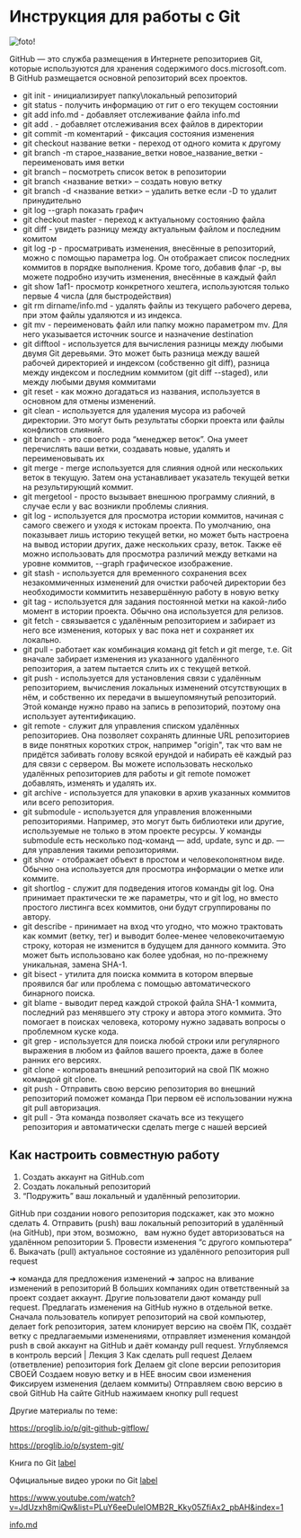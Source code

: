 # Инструкция для работы с Git

![foto!](foto.webp)

GitHub — это служба размещения в Интернете репозиториев Git, которые используются для хранения содержимого docs.microsoft.com. В GitHub размещается основной репозиторий всех проектов.

* git init - инициализирует папку\локальный репозиторий
* git status - получить информацию от гит о его текущем состоянии
* git add info.md - добавляет отслеживание файла info.md
* git add . - добавляет отслеживания всех файлов в директории
* git commit -m коментарий - фиксация состояния изменения
* git checkout название ветки - переход от одного комита к другому
* git branch -m старое_название_ветки новое_название_ветки - переименовать имя ветки
* git branch – посмотреть список веток в репозитории
* git branch <название ветки> – создать новую ветку
* git branch -d <название ветки> – удалить веткe если -D то удалит принудительно
* git log --graph показать графич
* git checkout master - переход к актуальному состоянию файла
* git diff - увидеть разницу между актуальным файлом и последним комитом
* git log -p - просматривать изменения, внесённые в репозиторий, можно с помощью параметра log. Он отображает список последних коммитов в порядке выполнения. Кроме того, добавив флаг -p, вы можете подробно изучить изменения, внесённые в каждый файл
* git show 1af1- просмотр конкретного хештега, используютсяя только первые 4 числа (для быстродействия)
* git rm dirname/info.md - удалять файлы из текущего рабочего дерева, при этом файлы удаляются и из индекса.
* git mv - переименовать файл или папку можно параметром mv. Для него указывается источник source и назначение destination
* git difftool - используется для вычисления разницы между любыми двумя Git деревьями. Это может быть разница между вашей рабочей директорией и индексом (собственно git diff), разница между индексом и последним коммитом (git diff --staged), или между любыми двумя коммитами
* git reset - как можно догадаться из названия, используется в основном для отмены изменений.
* git clean - используется для удаления мусора из рабочей директории. Это могут быть результаты сборки проекта или файлы конфликтов слияний.
* git branch - это своего рода “менеджер веток”. Она умеет перечислять ваши ветки, создавать новые, удалять и переименовывать их
* git merge - merge используется для слияния одной или нескольких веток в текущую. Затем она устанавливает указатель текущей ветки на результирующий коммит.
* git mergetool - просто вызывает внешнюю программу слияний, в случае если у вас возникли проблемы слияния.
* git log - используется для просмотра истории коммитов, начиная с самого свежего и уходя к истокам проекта. По умолчанию, она показывает лишь историю текущей ветки, но может быть настроена на вывод истории других, даже нескольких сразу, веток. Также её можно использовать для просмотра различий между ветками на уровне коммитов, --graph графическое изображение.
* git stash - используется для временного сохранения всех незакоммиченных изменений для очистки рабочей директории без необходимости коммитить незавершённую работу в новую ветку
* git tag  - используется для задания постоянной метки на какой-либо момент в истории проекта. Обычно она используется для релизов.
* git fetch - связывается с удалённым репозиторием и забирает из него все изменения, которых у вас пока нет и сохраняет их локально.
* git pull - работает как комбинация команд git fetch и git merge, т.е. Git вначале забирает изменения из указанного удалённого репозитория, а затем пытается слить их с текущей веткой.
* git push - используется для установления связи с удалённым репозиторием, вычисления локальных изменений отсутствующих в нём, и собственно их передачи в вышеупомянутый репозиторий. Этой команде нужно право на запись в репозиторий, поэтому она использует аутентификацию.
* git remote - служит для управления списком удалённых репозиториев. Она позволяет сохранять длинные URL репозиториев в виде понятных коротких строк, например "origin", так что вам не придётся забивать голову всякой ерундой и набирать её каждый раз для связи с сервером. Вы можете использовать несколько удалённых репозиториев для работы и git remote поможет добавлять, изменять и удалять их.
* git archive - используется для упаковки в архив указанных коммитов или всего репозитория.
* git submodule - используется для управления вложенными репозиториями. Например, это могут быть библиотеки или другие, используемые не только в этом проекте ресурсы. У команды submodule есть несколько под-команд — add, update, sync и др. — для управления такими репозиториями.
* git show - отображает объект в простом и человекопонятном виде. Обычно она используется для просмотра информации о метке или коммите.
* git shortlog - служит для подведения итогов команды git log. Она принимает практически те же параметры, что и git log, но вместо простого листинга всех коммитов, они будут сгруппированы по автору.
* git describe -  принимает на вход что угодно, что можно трактовать как коммит (ветку, тег) и выводит более-менее человекочитаемую строку, которая не изменится в будущем для данного коммита. Это может быть использовано как более удобная, но по-прежнему уникальная, замена SHA-1.
* git bisect -  утилита для поиска коммита в котором впервые проявился баг или проблема с помощью автоматического бинарного поиска.
* git blame -  выводит перед каждой строкой файла SHA-1 коммита, последний раз менявшего эту строку и автора этого коммита. Это помогает в поисках человека, которому нужно задавать вопросы о проблемном куске кода.
* git grep - используется для поиска любой строки или регулярного выражения в любом из файлов вашего проекта, даже в более ранних его версиях.
* git clone - копировать внешний репозиторий на свой ПК можно командой git clone.
* git push - Отправить свою версию репозитория во внешний репозиторий поможет команда При первом её использовании нужна git pull авторизация.
* git pull - Эта команда позволяет скачать все из текущего репозитория и автоматически сделать merge с нашей версией
  
## Как настроить совместную работу

1. Создать аккаунт на GitHub.com
2. Создать локальный репозиторий
3. “Подружить” ваш локальный и удалённый репозитории.

 GitHub при создании нового репозитория подскажет, как это можно сделать
4. Отправить (push) ваш локальный репозиторий в удалённый (на GitHub), при этом, возможно,  
вам нужно будет авторизоваться на удалённом репозитории
5. Провести изменения “с другого компьютера”
6. Выкачать (pull) актуальное состояние из удалённого репозитория
pull request

➜ команда для предложения изменений
➜ запрос на вливание изменений в репозиторий
В больших компаниях один ответственный за проект создает аккаунт. Другие пользователи дают
команду pull request. Предлагать изменения на GitHub нужно в отдельной ветке. Сначала
пользователь копирует репозиторий на свой компьютер, делает fork репозитория, затем
клонирует версию на своём ПК, создаёт ветку с предлагаемыми изменениями, отправляет
изменения командой push в свой аккаунт на GitHub и даёт команду pull request.
Углубляемся в контроль версий | Лекция 3
Как сделать pull request
Делаем   (ответвление) репозитория fork
Делаем git clone   версии репозитория СВОЕЙ
Создаем новую ветку и в НЕЕ вносим свои изменения
Фиксируем изменения (делаем коммиты)
Отправляем свою версию в свой GitHub
На сайте GitHub нажимаем кнопку pull request

Другие материалы по теме:

<https://proglib.io/p/git-github-gitflow/>

<https://proglib.io/p/system-git/>

Книга по Git [label](https://git-scm.com/book/ru/v1)

Официальные видео уроки по Git [label](https://git-scm.com/videos)

<https://www.youtube.com/watch?v=JdUzxh8miQw&list=PLuY6eeDuleIOMB2R_Kky05ZfiAx2_pbAH&index=1>


[info.md](https://github.com/zamulin/GB_repos_23.12/files/10300184/info.md)

